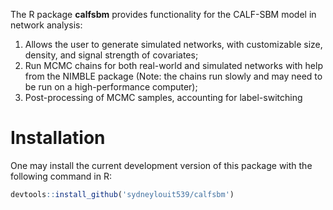 

The R package **calfsbm** provides functionality for the CALF-SBM model 
in network analysis:

1. Allows the user to generate simulated networks, with customizable size, 
density, and signal strength of covariates;
2. Run MCMC chains for both real-world and simulated networks with help from
the NIMBLE package (Note: the chains run slowly and may need to be run on a 
high-performance computer);
3. Post-processing of MCMC samples, accounting for label-switching

# Installation
One may install the current development version of this package with the 
following command in R:
```R
devtools::install_github('sydneylouit539/calfsbm')
```
